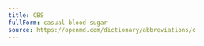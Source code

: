 ```yaml
---
title: CBS
fullForm: casual blood sugar
source: https://openmd.com/dictionary/abbreviations/c
---
```

